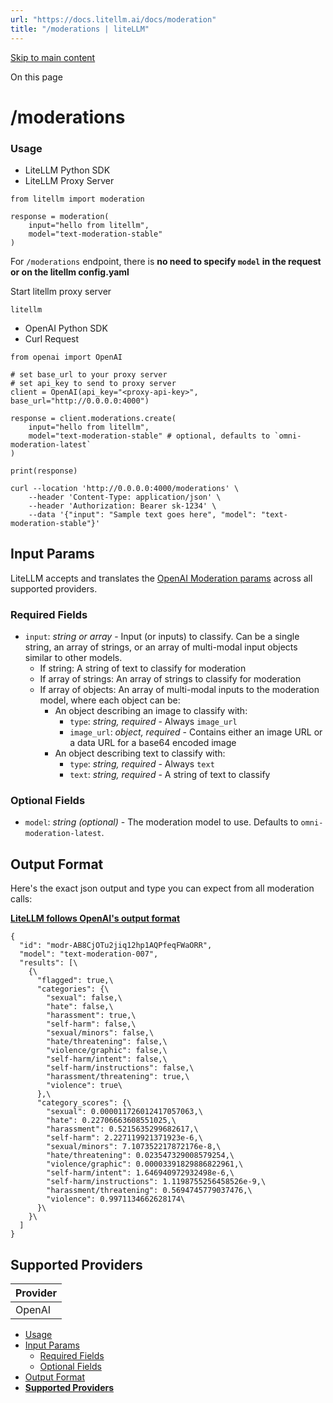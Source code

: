 ```yaml
---
url: "https://docs.litellm.ai/docs/moderation"
title: "/moderations | liteLLM"
---
```


[Skip to main content](https://docs.litellm.ai/docs/moderation#__docusaurus_skipToContent_fallback)

On this page

# /moderations

### Usage [​](https://docs.litellm.ai/docs/moderation\#usage "Direct link to Usage")

- LiteLLM Python SDK
- LiteLLM Proxy Server

```codeBlockLines_e6Vv
from litellm import moderation

response = moderation(
    input="hello from litellm",
    model="text-moderation-stable"
)

```

For `/moderations` endpoint, there is **no need to specify `model` in the request or on the litellm config.yaml**

Start litellm proxy server

```codeBlockLines_e6Vv
litellm

```

- OpenAI Python SDK
- Curl Request

```codeBlockLines_e6Vv
from openai import OpenAI

# set base_url to your proxy server
# set api_key to send to proxy server
client = OpenAI(api_key="<proxy-api-key>", base_url="http://0.0.0.0:4000")

response = client.moderations.create(
    input="hello from litellm",
    model="text-moderation-stable" # optional, defaults to `omni-moderation-latest`
)

print(response)

```

```codeBlockLines_e6Vv
curl --location 'http://0.0.0.0:4000/moderations' \
    --header 'Content-Type: application/json' \
    --header 'Authorization: Bearer sk-1234' \
    --data '{"input": "Sample text goes here", "model": "text-moderation-stable"}'

```

## Input Params [​](https://docs.litellm.ai/docs/moderation\#input-params "Direct link to Input Params")

LiteLLM accepts and translates the [OpenAI Moderation params](https://platform.openai.com/docs/api-reference/moderations) across all supported providers.

### Required Fields [​](https://docs.litellm.ai/docs/moderation\#required-fields "Direct link to Required Fields")

- `input`: _string or array_ \- Input (or inputs) to classify. Can be a single string, an array of strings, or an array of multi-modal input objects similar to other models.
  - If string: A string of text to classify for moderation
  - If array of strings: An array of strings to classify for moderation
  - If array of objects: An array of multi-modal inputs to the moderation model, where each object can be:
    - An object describing an image to classify with:
      - `type`: _string, required_ \- Always `image_url`
      - `image_url`: _object, required_ \- Contains either an image URL or a data URL for a base64 encoded image
    - An object describing text to classify with:
      - `type`: _string, required_ \- Always `text`
      - `text`: _string, required_ \- A string of text to classify

### Optional Fields [​](https://docs.litellm.ai/docs/moderation\#optional-fields "Direct link to Optional Fields")

- `model`: _string (optional)_ \- The moderation model to use. Defaults to `omni-moderation-latest`.

## Output Format [​](https://docs.litellm.ai/docs/moderation\#output-format "Direct link to Output Format")

Here's the exact json output and type you can expect from all moderation calls:

[**LiteLLM follows OpenAI's output format**](https://platform.openai.com/docs/api-reference/moderations/object)

```codeBlockLines_e6Vv
{
  "id": "modr-AB8CjOTu2jiq12hp1AQPfeqFWaORR",
  "model": "text-moderation-007",
  "results": [\
    {\
      "flagged": true,\
      "categories": {\
        "sexual": false,\
        "hate": false,\
        "harassment": true,\
        "self-harm": false,\
        "sexual/minors": false,\
        "hate/threatening": false,\
        "violence/graphic": false,\
        "self-harm/intent": false,\
        "self-harm/instructions": false,\
        "harassment/threatening": true,\
        "violence": true\
      },\
      "category_scores": {\
        "sexual": 0.000011726012417057063,\
        "hate": 0.22706663608551025,\
        "harassment": 0.5215635299682617,\
        "self-harm": 2.227119921371923e-6,\
        "sexual/minors": 7.107352217872176e-8,\
        "hate/threatening": 0.023547329008579254,\
        "violence/graphic": 0.00003391829886822961,\
        "self-harm/intent": 1.646940972932498e-6,\
        "self-harm/instructions": 1.1198755256458526e-9,\
        "harassment/threatening": 0.5694745779037476,\
        "violence": 0.9971134662628174\
      }\
    }\
  ]
}

```

## **Supported Providers** [​](https://docs.litellm.ai/docs/moderation\#supported-providers "Direct link to supported-providers")

| Provider |
| --- |
| OpenAI |

- [Usage](https://docs.litellm.ai/docs/moderation#usage)
- [Input Params](https://docs.litellm.ai/docs/moderation#input-params)
  - [Required Fields](https://docs.litellm.ai/docs/moderation#required-fields)
  - [Optional Fields](https://docs.litellm.ai/docs/moderation#optional-fields)
- [Output Format](https://docs.litellm.ai/docs/moderation#output-format)
- [**Supported Providers**](https://docs.litellm.ai/docs/moderation#supported-providers)